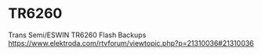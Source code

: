 # TR6260
Trans Semi/ESWIN TR6260 Flash Backups
https://www.elektroda.com/rtvforum/viewtopic.php?p=21310036#21310036
